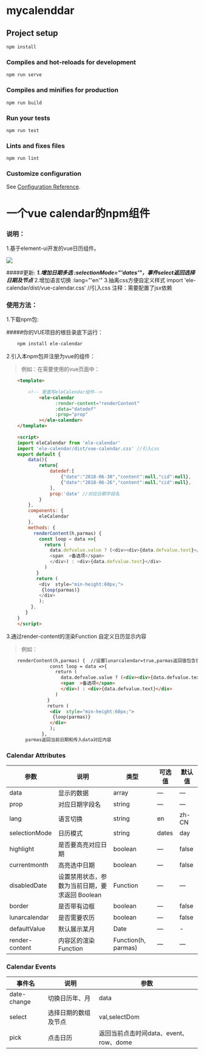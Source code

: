 # mycalenddar

## Project setup
```
npm install
```

### Compiles and hot-reloads for development
```
npm run serve
```

### Compiles and minifies for production
```
npm run build
```

### Run your tests
```
npm run test
```

### Lints and fixes files
```
npm run lint
```

### Customize configuration
See [Configuration Reference](https://cli.vuejs.org/config/).
# 一个vue calendar的npm组件


### 说明：
1.基于element-ui开发的vue日历组件。

![](https://user-gold-cdn.xitu.io/2018/6/26/1643bf39645d064c?w=507&h=472&f=gif&s=20682)

#####更新:
***1.增加日期多选 :selectionMode="'dates'"，事件select返回选择日期及节点***
2.增加语言切换 :lang="'en'"
3.抽离css方便自定义样式  import 'ele-calendar/dist/vue-calendar.css' //引入css
注释：需要配置了jsx依赖

### 使用方法：

1.下载npm包:

#####你的VUE项目的根目录底下运行：
``` sh
    npm install ele-calendar
```
2.引入本npm包并注册为vue的组件：


> 例如：在需要使用的vue页面中：
``` html
	<template>
    	
    	<!-- 里面写eleCalendar组件-->
            <ele-calendar
                  :render-content="renderContent"
                  :data="datedef"
                  :prop="prop"
            ></ele-calendar>
	</template>
	
	<script>
    import eleCalendar from 'ele-calendar'
    import 'ele-calendar/dist/vue-calendar.css' //引入css
    export default {
        data(){
        	return{
        		datedef:[
                    {"date":"2018-06-30","content":null,"cid":null},
                    {"date":"2018-06-26","content":null,"cid":null},
                ],
                prop:'date' //对应日期字段名
        	}
        },
        components: {
            eleCalendar
        },
        methods: {
          renderContent(h,parmas) {
            const loop = data =>{
              return (
                data.defvalue.value ? (<div><div>{data.defvalue.text}</div> 
                <span  >备选项</span>
                </div>) : <div>{data.defvalue.text}</div>
              )
           }
           return (
            <div  style="min-height:60px;">
             {loop(parmas)}
            </div>
            );
         },
       }
    }
    </script>
```
3.通过render-content的渲染Function 自定义日历显示内容
> 例如：
``` html
    renderContent(h,parmas) {  //设置lunarcalendar=true,parmas返回值包含农历
                const loop = data =>{
                  return (
                    data.defvalue.value ? (<div><div>{data.defvalue.text}</div> 
                    <span  >备选项</span>
                    </div>) : <div>{data.defvalue.text}</div>
                  )
               }
               return (
                <div  style="min-height:60px;">
                 {loop(parmas)}
                </div>
                );
             },
       parmas返回当前日期和传入data对应内容

```


### Calendar Attributes
| 参数      | 说明           | 类型      | 可选值        | 默认值  |
| -------------------- | ---------------------------------------------- | ---------------------------------- | ------------------------------ | ------------------------------------------------------------------------------------------- |
| data      | 显示的数据     | array     | —             | —      |
| prop      | 对应日期字段名 | string    | —              | —      |
| lang      | 语言切换 | string    | en             | zh-CN    |
| selectionMode| 日历模式 | string    | dates             | day    |
| highlight | 是否要高亮对应日期 | boolean | —             | false |
| currentmonth | 高亮选中日期 | boolean   | —             | false |
| disabledDate |设置禁用状态，参数为当前日期，要求返回 Boolean | Function | — | — |
| border     | 是否带有边框     | boolean | —               | false |
| lunarcalendar     | 是否需要农历     | boolean | —               | false |
| defaultValue     | 默认展示某月     | Date | —               | - |
| render-content | 内容区的渲染 Function | Function(h, parmas) | — | — |

### Calendar Events
| 事件名 | 说明 | 参数 |
| -------------------- | ---------------------------------------------- | --------------------------------------------------------------------------------------------- |
| date-change | 切换日历年、月 | data |
| select | 选择日期的数组及节点 | val,selectDom|
| pick | 点击日历 | 返回当前点击时间data、event、row、dome |

